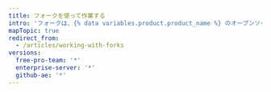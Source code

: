 ```yaml
---
title: フォークを使って作業する
intro: 'フォークは、{% data variables.product.product_name %} のオープンソース開発でよく使われます。'
mapTopic: true
redirect_from:
  - /articles/working-with-forks
versions:
  free-pro-team: '*'
  enterprise-server: '*'
  github-ae: '*'
---
```


